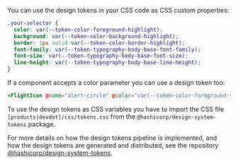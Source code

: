 You can use the design tokens in your CSS code as CSS custom properties:

```css
.your-selector {
  color: var(--token-color-foreground-highlight);
  background: var(--token-color-background-highlight);
  border: 1px solid var(--token-color-border-highlight);
  font-family: var(--token-typography-body-base-font-family);
  font-size: var(--token-typography-body-base-font-size);
  line-height: var(--token-typography-body-base-line-height);
}
```

If a component accepts a color parameter you can use a design token too:

```handlebars
<FlightIcon @name="alert-circle" @color="var(--token-color-foreground-success)" />
```

To use the design tokens as CSS variables you have to import the CSS file `[products|devdot]/css/tokens.css` from the `@hashicorp/design-system-tokens` package.

For more details on how the design tokens pipeline is implemented, and how the design tokens are generated and distributed, see the repository [@hashicorp/design-system-tokens](https://github.com/hashicorp/design-system/tree/main/packages/tokens).